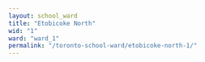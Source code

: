 ```yaml
---
layout: school_ward
title: "Etobicoke North"
wid: "1"
ward: "ward_1"
permalink: "/toronto-school-ward/etobicoke-north-1/"
---
```

